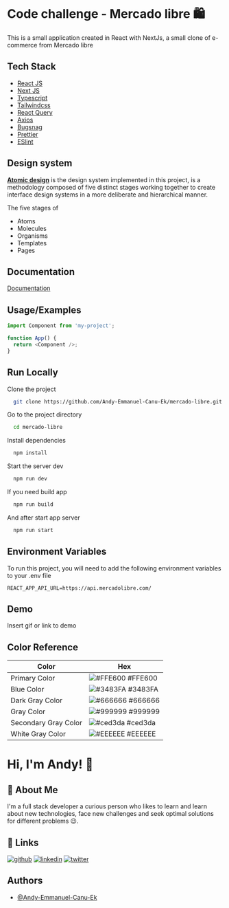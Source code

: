 # Code challenge - Mercado libre 🛍️

This is a small application created in React with NextJs, a small clone of e-commerce from Mercado libre

## Tech Stack

- [React JS](https://es.reactjs.org/)
- [Next JS](https://nextjs.org/)
- [Typescript](https://www.typescriptlang.org/)
- [Tailwindcss](https://tailwindcss.com/)
- [React Query](https://react-query.tanstack.com/)
- [Axios](https://axios-http.com/docs/intro)
- [Bugsnag](https://www.bugsnag.com/)
- [Prettier](https://prettier.io/)
- [ESlint](https://eslint.org/)

## Design system

[**Atomic design**](https://atomicdesign.bradfrost.com/chapter-2/) is the design system implemented in this project,
is a methodology composed of five distinct stages working
together to create interface design systems in a more
deliberate and hierarchical manner.

The five stages of

- Atoms
- Molecules
- Organisms
- Templates
- Pages

## Documentation

[Documentation](https://linktodocumentation)

## Usage/Examples

```javascript
import Component from 'my-project';

function App() {
  return <Component />;
}
```

## Run Locally

Clone the project

```bash
  git clone https://github.com/Andy-Emmanuel-Canu-Ek/mercado-libre.git
```

Go to the project directory

```bash
  cd mercado-libre
```

Install dependencies

```bash
  npm install
```

Start the server dev

```bash
  npm run dev
```

If you need build app

```bash
  npm run build
```

And after start app server

```bash
  npm run start
```

## Environment Variables

To run this project, you will need to add the following environment variables to your .env file

`REACT_APP_API_URL=https://api.mercadolibre.com/`

## Demo

Insert gif or link to demo

## Color Reference

| Color                | Hex                                                              |
| -------------------- | ---------------------------------------------------------------- |
| Primary Color        | ![#FFE600](https://via.placeholder.com/10/FFE600?text=+) #FFE600 |
| Blue Color           | ![#3483FA](https://via.placeholder.com/10/3483FA?text=+) #3483FA |
| Dark Gray Color      | ![#666666](https://via.placeholder.com/10/666666?text=+) #666666 |
| Gray Color           | ![#999999](https://via.placeholder.com/10/999999?text=+) #999999 |
| Secondary Gray Color | ![#ced3da](https://via.placeholder.com/10/ced3da?text=+) #ced3da |
| White Gray Color     | ![#EEEEEE](https://via.placeholder.com/10/EEEEEE?text=+) #EEEEEE |

# Hi, I'm Andy! 👋

## 🚀 About Me

I'm a full stack developer a curious person who likes to learn and learn about new technologies,
face new challenges and seek optimal solutions for different problems 😉.

## 🔗 Links

[![github](https://img.shields.io/badge/github-000?style=for-the-badge&logo=ko-fi&logoColor=white)](https://github.com/Andy-Emmanuel-Canu-Ek)
[![linkedin](https://img.shields.io/badge/linkedin-0A66C2?style=for-the-badge&logo=linkedin&logoColor=white)](https://www.linkedin.com/in/andy-emmanuel-canul-ek/)
[![twitter](https://img.shields.io/badge/twitter-1DA1F2?style=for-the-badge&logo=twitter&logoColor=white)](https://twitter.com/andycanul17)

## Authors

- [@Andy-Emmanuel-Canu-Ek](https://github.com/Andy-Emmanuel-Canu-Ek)
